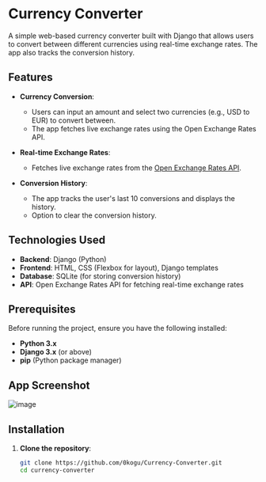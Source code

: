 # Currency Converter

A simple web-based currency converter built with Django that allows users to convert between different currencies using real-time exchange rates. The app also tracks the conversion history.

## Features

- **Currency Conversion**: 
  - Users can input an amount and select two currencies (e.g., USD to EUR) to convert between.
  - The app fetches live exchange rates using the Open Exchange Rates API.
  
- **Real-time Exchange Rates**: 
  - Fetches live exchange rates from the [Open Exchange Rates API](https://openexchangerates.org/).
  
- **Conversion History**: 
  - The app tracks the user's last 10 conversions and displays the history.
  - Option to clear the conversion history.


## Technologies Used

- **Backend**: Django (Python)
- **Frontend**: HTML, CSS (Flexbox for layout), Django templates
- **Database**: SQLite (for storing conversion history)
- **API**: Open Exchange Rates API for fetching real-time exchange rates

## Prerequisites

Before running the project, ensure you have the following installed:

- **Python 3.x**
- **Django 3.x** (or above)
- **pip** (Python package manager)

## App Screenshot
![image](https://github.com/user-attachments/assets/c7dba333-8184-44a2-97d8-51cec4971eaf)


## Installation

1. **Clone the repository**:

   ```bash
   git clone https://github.com/0kogu/Currency-Converter.git
   cd currency-converter
